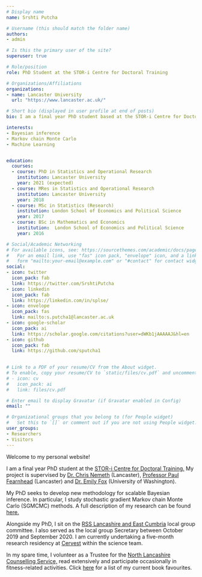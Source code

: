 ```yaml
---
# Display name
name: Srshti Putcha

# Username (this should match the folder name)
authors:
- admin

# Is this the primary user of the site?
superuser: true

# Role/position
role: PhD Student at the STOR-i Centre for Doctoral Training

# Organizations/Affiliations
organizations:
- name: Lancaster University
  url: "https://www.lancaster.ac.uk/"

# Short bio (displayed in user profile at end of posts)
bio: I am a final year PhD student based at the STOR-i Centre for Doctoral Training. 

interests:
- Bayesian inference
- Markov chain Monte Carlo
- Machine Learning


education:
  courses:
  - course: PhD in Statistics and Operational Research
    institution: Lancaster University
    year: 2021 (expected)
  - course: MRes in Statistics and Operational Research
    institution: Lancaster University
    year: 2018
  - course: MSc in Statistics (Research)
    institution: London School of Economics and Political Science
    year: 2017
  - course: BSc in Mathematics and Economics
    institution:  London School of Economics and Political Science
    year: 2016

# Social/Academic Networking
# For available icons, see: https://sourcethemes.com/academic/docs/page-builder/#icons
#   For an email link, use "fas" icon pack, "envelope" icon, and a link in the
#   form "mailto:your-email@example.com" or "#contact" for contact widget.
social:
- icon: twitter
  icon_pack: fab
  link: https://twitter.com/SrshtiPutcha
- icon: linkedin
  icon_pack: fab
  link: https://linkedin.com/in/splse/
- icon: envelope
  icon_pack: fas
  link: mailto:s.putcha1@lancaster.ac.uk
- icon: google-scholar
  icon_pack: ai
  link: https://scholar.google.com/citations?user=dWKb1jAAAAAJ&hl=en
- icon: github
  icon_pack: fab
  link: https://github.com/sputcha1

  
# Link to a PDF of your resume/CV from the About widget.
# To enable, copy your resume/CV to `static/files/cv.pdf` and uncomment the lines below.
# - icon: cv
#   icon_pack: ai
#   link: files/cv.pdf

# Enter email to display Gravatar (if Gravatar enabled in Config)
email: ""

# Organizational groups that you belong to (for People widget)
#   Set this to `[]` or comment out if you are not using People widget.
user_groups:
- Researchers
- Visitors
---
```

Welcome to my personal website!

I am a final year PhD student at the [STOR-i Centre for Doctoral Training.](stor-i/) My project is supervised by [Dr. Chris Nemeth](https://www.lancaster.ac.uk/~nemeth/) (Lancaster), [Professor Paul Fearnhead](https://maths.lancs.ac.uk/~fearnhea/) (Lancaster) and [Dr. Emily Fox](https://homes.cs.washington.edu/~ebfox/) (University of Washington).

My PhD seeks to develop new methodology for scalable Bayesian inference. In particular, I study stochastic gradient Markov chain Monte Carlo (SGMCMC) methods. A full description of my research can be found [here.](research/)

Alongside my PhD, I sit on the [RSS Lancashire and East Cumbria](https://rss.org.uk/membership/rss-groups-and-committees/groups/lancashire-east-cumbria/) local group committee. I also served as the local group Secretary between October 2019 and September 2020. I am currently undertaking a five-month research residency at [Cervest](https://www.cervest.earth/) within the science team. 

In my spare time, I volunteer as a Trustee for the [North Lancashire Counselling Service,](http://www.northlancscounselling.org.uk/) read extensively and participate occasionally in fitness-related activities. Click [here](https://github.com/sputcha1/book_recs) for a list of my current book favourites.
